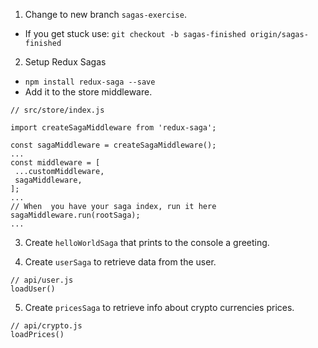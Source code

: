 1. Change to new branch `sagas-exercise`.
 - If you get stuck use: `git checkout -b sagas-finished origin/sagas-finished`
2. Setup Redux Sagas

 - `npm install redux-saga --save`
 - Add it to the store middleware.

 ```
// src/store/index.js

import createSagaMiddleware from 'redux-saga';

const sagaMiddleware = createSagaMiddleware();
...
 const middleware = [
  ...customMiddleware,
  sagaMiddleware,
];
...
// When  you have your saga index, run it here
sagaMiddleware.run(rootSaga);
...
 ```

3. Create `helloWorldSaga` that prints to the console a greeting.

4. Create `userSaga` to retrieve data from the user.
```
// api/user.js
loadUser()
```

5. Create `pricesSaga` to retrieve info about crypto currencies prices.
```
// api/crypto.js
loadPrices()
```
